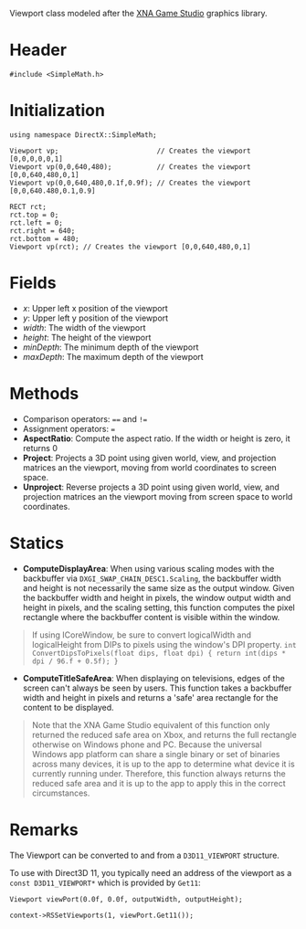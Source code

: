 Viewport class modeled after the [XNA Game Studio](https://msdn.microsoft.com/en-us/library/microsoft.xna.framework.graphics.viewport.aspxaspx) graphics library.

# Header

    #include <SimpleMath.h>

# Initialization

    using namespace DirectX::SimpleMath;

    Viewport vp;                        // Creates the viewport [0,0,0,0,0,1]
    Viewport vp(0,0,640,480);           // Creates the viewport [0,0,640,480,0,1]
    Viewport vp(0,0,640,480,0.1f,0.9f); // Creates the viewport [0,0,640.480,0.1,0.9]

    RECT rct;
    rct.top = 0;
    rct.left = 0;
    rct.right = 640;
    rct.bottom = 480;
    Viewport vp(rct); // Creates the viewport [0,0,640,480,0,1]

# Fields
* *x*: Upper left x position of the viewport
* *y*: Upper left y position of the viewport
* *width*: The width of the viewport
* *height*: The height of the viewport
* *minDepth*: The minimum depth of the viewport
* *maxDepth*: The maximum depth of the viewport

# Methods
* Comparison operators: ``==`` and ``!=``
* Assignment operators: ``=``
* **AspectRatio**: Compute the aspect ratio. If the width or height is zero, it returns 0
* **Project**: Projects a 3D point using given world, view, and projection matrices an the viewport, moving from world coordinates to screen space.
* **Unproject**: Reverse projects a 3D point using given world, view, and projection matrices an the viewport moving from screen space to world coordinates.

# Statics
* **ComputeDisplayArea**: When using various scaling modes with the backbuffer via ``DXGI_SWAP_CHAIN_DESC1.Scaling``, the backbuffer width and height is not necessarily the same size as the output window. Given the backbuffer width and height in pixels, the window output width and height in pixels, and the scaling setting, this function computes the pixel rectangle where the backbuffer content is visible within the window.

> If using ICoreWindow, be sure to convert logicalWidth and logicalHeight from DIPs to pixels using the window's DPI property. ``int ConvertDipsToPixels(float dips, float dpi) { return int(dips * dpi / 96.f + 0.5f); }``

* **ComputeTitleSafeArea**: When displaying on televisions, edges of the screen can't always be seen by users. This function takes a backbuffer width and height in pixels and returns a 'safe' area rectangle for the content to be displayed.

> Note that the XNA Game Studio equivalent of this function only returned the reduced safe area on Xbox, and returns the full rectangle otherwise on Windows phone and PC. Because the universal Windows app platform can share a single binary or set of binaries across many devices, it is up to the app to determine what device it is currently running under. Therefore, this function always returns the reduced safe area and it is up to the app to apply this in the correct circumstances.

# Remarks
The Viewport can be converted to and from a ``D3D11_VIEWPORT`` structure.

To use with Direct3D 11, you typically need an address of the viewport as a ``const D3D11_VIEWPORT*`` which is provided by ``Get11``:

    Viewport viewPort(0.0f, 0.0f, outputWidth, outputHeight);

    context->RSSetViewports(1, viewPort.Get11());

